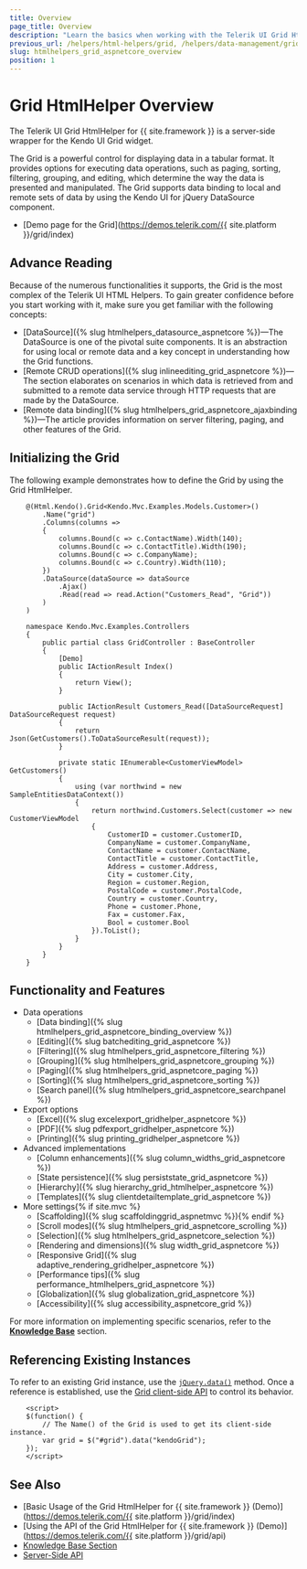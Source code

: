 ```yaml
---
title: Overview
page_title: Overview
description: "Learn the basics when working with the Telerik UI Grid HtmlHelper for {{ site.framework }}."
previous_url: /helpers/html-helpers/grid, /helpers/data-management/grid/overview, /helpers/data-management/grid/configuration
slug: htmlhelpers_grid_aspnetcore_overview
position: 1
---
```


# Grid HtmlHelper Overview

The Telerik UI Grid HtmlHelper for {{ site.framework }} is a server-side wrapper for the Kendo UI Grid widget.

The Grid is a powerful control for displaying data in a tabular format. It provides options for executing data operations, such as paging, sorting, filtering, grouping, and editing, which determine the way the data is presented and manipulated. The Grid supports data binding to local and remote sets of data by using the Kendo UI for jQuery DataSource component.

* [Demo page for the Grid](https://demos.telerik.com/{{ site.platform }}/grid/index)

## Advance Reading

Because of the numerous functionalities it supports, the Grid is the most complex of the Telerik UI HTML Helpers. To gain greater confidence before you start working with it, make sure you get familiar with the following concepts:

* [DataSource]({% slug htmlhelpers_datasource_aspnetcore %})&mdash;The DataSource is one of the pivotal suite components. It is an abstraction for using local or remote data and a key concept in understanding how the Grid functions.
* [Remote CRUD operations]({% slug inlineediting_grid_aspnetcore %})&mdash;The section elaborates on scenarios in which data is retrieved from and submitted to a remote data service through HTTP requests that are made by the DataSource.
* [Remote data binding]({% slug htmlhelpers_grid_aspnetcore_ajaxbinding %})&mdash;The article provides information on server filtering, paging, and other features of the Grid.

## Initializing the Grid

The following example demonstrates how to define the Grid by using the Grid HtmlHelper.

```Razor
    @(Html.Kendo().Grid<Kendo.Mvc.Examples.Models.Customer>()
		.Name("grid")
		.Columns(columns =>
		{
			columns.Bound(c => c.ContactName).Width(140);
			columns.Bound(c => c.ContactTitle).Width(190);
			columns.Bound(c => c.CompanyName);
			columns.Bound(c => c.Country).Width(110);
		})
		.DataSource(dataSource => dataSource
			.Ajax()
			.Read(read => read.Action("Customers_Read", "Grid"))
		)
    )
```
```Controller
    namespace Kendo.Mvc.Examples.Controllers
    {
	    public partial class GridController : BaseController
        {
            [Demo]
            public IActionResult Index()
            {
                return View();
            }

		    public IActionResult Customers_Read([DataSourceRequest] DataSourceRequest request)
		    {
		    	return Json(GetCustomers().ToDataSourceResult(request));
		    }

		    private static IEnumerable<CustomerViewModel> GetCustomers()
		    {
                using (var northwind = new SampleEntitiesDataContext())
                {
                    return northwind.Customers.Select(customer => new CustomerViewModel
                    {
                        CustomerID = customer.CustomerID,
                        CompanyName = customer.CompanyName,
                        ContactName = customer.ContactName,
                        ContactTitle = customer.ContactTitle,
                        Address = customer.Address,
                        City = customer.City,
                        Region = customer.Region,
                        PostalCode = customer.PostalCode,
                        Country = customer.Country,
                        Phone = customer.Phone,
                        Fax = customer.Fax,
                        Bool = customer.Bool
                    }).ToList();
                }
		    }
        }    
    }
```

## Functionality and Features

* Data operations
    * [Data binding]({% slug htmlhelpers_grid_aspnetcore_binding_overview %})
    * [Editing]({% slug batchediting_grid_aspnetcore %})
    * [Filtering]({% slug htmlhelpers_grid_aspnetcore_filtering %})
    * [Grouping]({% slug htmlhelpers_grid_aspnetcore_grouping %})
    * [Paging]({% slug htmlhelpers_grid_aspnetcore_paging %})
    * [Sorting]({% slug htmlhelpers_grid_aspnetcore_sorting %})
    * [Search panel]({% slug htmlhelpers_grid_aspnetcore_searchpanel %})
* Export options
    * [Excel]({% slug excelexport_gridhelper_aspnetcore %})
    * [PDF]({% slug pdfexport_gridhelper_aspnetcore %})
    * [Printing]({% slug printing_gridhelper_aspnetcore %})
* Advanced implementations
    * [Column enhancements]({% slug column_widths_grid_aspnetcore %})
    * [State persistence]({% slug persiststate_grid_aspnetcore %})
    * [Hierarchy]({% slug hierarchy_grid_htmlhelper_aspnetcore %})
    * [Templates]({% slug clientdetailtemplate_grid_aspnetcore %})
* More settings{% if site.mvc %}
    * [Scaffolding]({% slug scaffoldinggrid_aspnetmvc %}){% endif %}
    * [Scroll modes]({% slug htmlhelpers_grid_aspnetcore_scrolling %})
    * [Selection]({% slug htmlhelpers_grid_aspnetcore_selection %})
    * [Rendering and dimensions]({% slug width_grid_aspnetcore %})
    * [Responsive Grid]({% slug adaptive_rendering_gridhelper_aspnetcore %})
    * [Performance tips]({% slug performance_htmlhelpers_grid_aspnetcore %})
    * [Globalization]({% slug globalization_grid_aspnetcore %})
    * [Accessibility]({% slug accessibility_aspnetcore_grid %})

For more information on implementing specific scenarios, refer to the [**Knowledge Base**](/knowledge-base) section.

## Referencing Existing Instances

To refer to an existing Grid instance, use the [`jQuery.data()`](https://api.jquery.com/jQuery.data/) method. Once a reference is established, use the [Grid client-side API](https://docs.telerik.com/kendo-ui/api/javascript/ui/grid#methods) to control its behavior.

        <script>
        $(function() {
            // The Name() of the Grid is used to get its client-side instance.
            var grid = $("#grid").data("kendoGrid");
        });
        </script>

## See Also

* [Basic Usage of the Grid HtmlHelper for {{ site.framework }} (Demo)](https://demos.telerik.com/{{ site.platform }}/grid/index)
* [Using the API of the Grid HtmlHelper for {{ site.framework }} (Demo)](https://demos.telerik.com/{{ site.platform }}/grid/api)
* [Knowledge Base Section](/knowledge-base)
* [Server-Side API](/api/grid)
